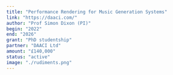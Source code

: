 ```yaml
---
title: "Performance Rendering for Music Generation Systems"
link: "https://daaci.com/"
author: "Prof Simon Dixon (PI)"
begin: "2022"
end: "2026"
grant: "PhD studentship"
partner: "DAACI Ltd"
amount: "£140,000"
status: "active"
image: "./rudiments.png"
---
```

